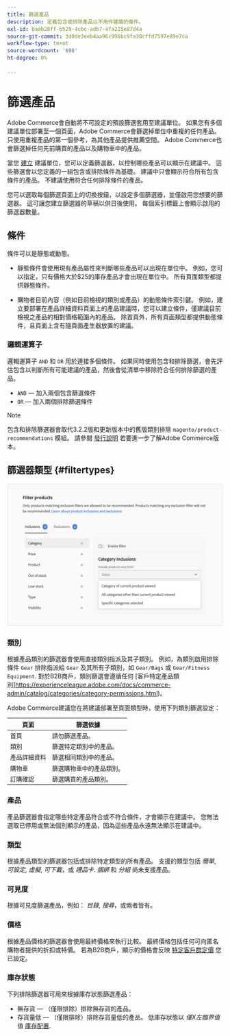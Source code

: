 ```yaml
---
title: 篩選產品
description: 定義包含或排除產品以不用作建議的條件。
exl-id: baab28ff-b529-4cbc-adb7-4fa225e87d4a
source-git-commit: 3d0de3eeb4aa96c996bc9fa38cffd7597e89e7ca
workflow-type: tm+mt
source-wordcount: '698'
ht-degree: 0%

---
```


# 篩選產品

Adobe Commerce會自動將不可設定的預設篩選套用至建議單位。 如果您有多個建議單位部署至一個頁面，Adobe Commerce會篩選掉單位中重複的任何產品。 只使用重複產品的第一個參考，為其他產品提供推薦空間。 Adobe Commerce也會篩選掉任何先前購買的產品以及購物車中的產品。

當您 [建立](create.md) 建議單位，您可以定義篩選器，以控制哪些產品可以顯示在建議中。 這些篩選會以您定義的一組包含或排除條件為基礎。 建議中只會顯示符合所有包含條件的產品。 不建議使用符合任何排除條件的產品。

您可以選取每個篩選頁面上的切換按鈕，以設定多個篩選器，並僅啟用您想要的篩選器。 這可讓您建立篩選器的草稿以供日後使用。 每個索引標籤上會顯示啟用的篩選器數量。

## 條件

條件可以是靜態或動態。

- 靜態條件會使用現有產品屬性來判斷哪些產品可以出現在單位中。 例如，您可以指定，只有價格大於$25的庫存產品才會出現在單位中。 所有頁面類型都提供靜態條件。

- 購物者目前內容（例如目前檢視的類別或產品）的動態條件索引鍵。 例如，建立要部署在產品詳細資料頁面上的產品建議時，您可以建立條件，僅建議目前檢視之產品的相對價格範圍內的產品。 除首頁外，所有頁面類型都提供動態條件，且頁面上含有隨頁面產生器放置的建議。

### 邏輯運算子

邏輯運算子 `AND` 和 `OR` 用於連接多個條件。 如果同時使用包含和排除篩選，會先評估包含以判斷所有可能建議的產品，然後會從清單中移除符合任何排除篩選的產品。

- `AND`  — 加入兩個包含篩選條件
- `OR`  — 加入兩個排除篩選條件

>[!NOTE]
>
> 包含和排除篩選器會取代3.2.2版和更新版本中的舊版類別排除 `magento/product-recommendations` 模組。 請參閱 [發行說明](release-notes.md) 若要進一步了解Adobe Commerce版本。

## 篩選器類型 {#filtertypes}

![篩選器](assets/rec-conditions.png)

### 類別

根據產品類別的篩選器會使用直接類別指派及其子類別。 例如，為類別啟用排除條件 `Gear` 排除指派給 `Gear` 及其所有子類別，如 `Gear/Bags` 或 `Gear/Fitness Equipment`. 對於B2B商戶，類別篩選會遵循任何 [客戶特定產品類別]https://experienceleague.adobe.com/docs/commerce-admin/catalog/categories/category-permissions.html)。

Adobe Commerce建議您在將建議部署至頁面類型時，使用下列類別篩選設定：

| 頁面 | 篩選依據 |
|---|---|
| 首頁 | 請勿篩選產品。 |
| 類別 | 篩選特定類別中的產品。 |
| 產品詳細資料 | 篩選相同類別中的產品。 |
| 購物車 | 篩選購物車中的產品類別。 |
| 訂購確認 | 篩選購買的產品類別。 |

### 產品

產品篩選器會指定哪些特定產品符合或不符合條件，才會顯示在建議中。 您無法選取已停用或無法個別顯示的產品，因為這些產品永遠無法顯示在建議中。

### 類型

根據產品類型的篩選器包括或排除特定類型的所有產品。 支援的類型包括 _簡單_, _可設定_, _虛擬_, _可下載_，或 _禮品卡_. _捆綁_ 和 _分組_ 尚未支援產品。

### 可見度

根據可見度篩選產品，例如： _目錄_, _搜尋_，或兩者皆有。

### 價格

根據產品價格的篩選器會使用最終價格來執行比較。 最終價格包括任何可向匿名購物者提供的折扣或特價。 若為B2B商戶，顯示的價格會反映 [特定客戶群定價](https://experienceleague.adobe.com/docs/commerce-admin/catalog/products/pricing/pricing-advanced.html) 您已設定。

### 庫存狀態

下列排除篩選器可用來根據庫存狀態篩選產品：

- 無存貨 — （僅限排除）排除無存貨的產品。
- 存貨量低 — （僅限排除）排除存貨量低的產品。 低庫存狀態以 _僅X左臨界值_ 值 [庫存配置](https://experienceleague.adobe.com/docs/commerce-admin/config/catalog/inventory.html).
